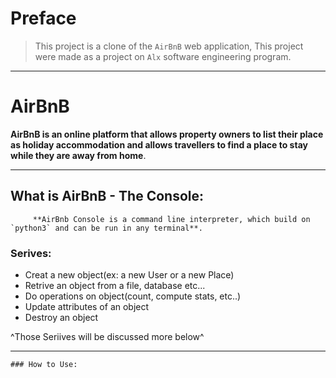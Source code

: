 # Preface

> This project is a clone of the `AirBnB` web application, This project were made as a project on `Alx` software engineering program.


---


# AirBnB

  **AirBnB is an online platform that allows property owners to list their place as holiday accommodation and allows travellers to find a place to stay while they are away from home**.

---

## What is AirBnB - The Console:

     	 **AirBnb Console is a command line interpreter, which build on `python3` and can be run in any terminal**.

### Serives:

- Creat a new object(ex: a new User or a new Place)
- Retrive an object from a file, database etc...
- Do operations on object(count, compute stats, etc..)
- Update attributes of an object
- Destroy an object

^Those Seriives will be discussed more below^


---

	### How to Use:
